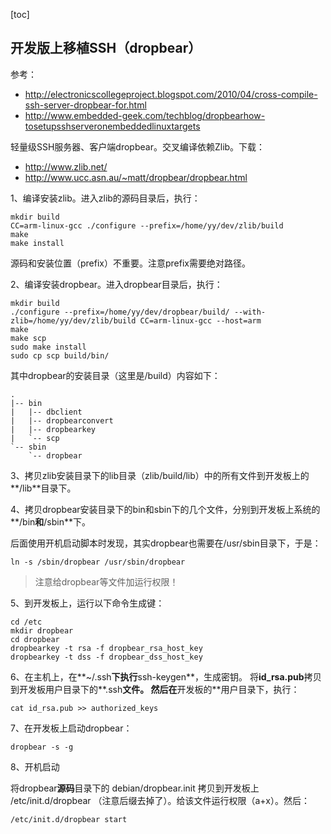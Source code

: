 [toc]

## 开发版上移植SSH（dropbear）

参考：

- http://electronicscollegeproject.blogspot.com/2010/04/cross-compile-ssh-server-dropbear-for.html
- http://www.embedded-geek.com/techblog/dropbearhow-tosetupsshserveronembeddedlinuxtargets

轻量级SSH服务器、客户端dropbear。交叉编译依赖Zlib。下载：

- http://www.zlib.net/
- http://www.ucc.asn.au/~matt/dropbear/dropbear.html

1、编译安装zlib。进入zlib的源码目录后，执行：

	mkdir build
	CC=arm-linux-gcc ./configure --prefix=/home/yy/dev/zlib/build
    make
    make install

源码和安装位置（prefix）不重要。注意prefix需要绝对路径。

2、编译安装dropbear。进入dropbear目录后，执行：

	mkdir build
    ./configure --prefix=/home/yy/dev/dropbear/build/ --with-zlib=/home/yy/dev/zlib/build CC=arm-linux-gcc --host=arm
    make
    make scp
    sudo make install
    sudo cp scp build/bin/

其中dropbear的安装目录（这里是/build）内容如下：

    .
    |-- bin
    |   |-- dbclient
    |   |-- dropbearconvert
    |   |-- dropbearkey
    |   `-- scp
    `-- sbin
        `-- dropbear

3、拷贝zlib安装目录下的lib目录（zlib/build/lib）中的所有文件到开发板上的**/lib**目录下。

4、拷贝dropbear安装目录下的bin和sbin下的几个文件，分别到开发板上系统的**/bin**和**/sbin**下。

后面使用开机启动脚本时发现，其实dropbear也需要在/usr/sbin目录下，于是：

	ln -s /sbin/dropbear /usr/sbin/dropbear

> 注意给dropbear等文件加运行权限！

5、到开发板上，运行以下命令生成键：

    cd /etc
    mkdir dropbear
    cd dropbear
    dropbearkey -t rsa -f dropbear_rsa_host_key
    dropbearkey -t dss -f dropbear_dss_host_key

6、在主机上，在**~/.ssh**下执行**ssh-keygen**，生成密钥。
将**id_rsa.pub**拷贝到开发板用户目录下的**.ssh**文件。
然后在**开发板的**用户目录下，执行：

	cat id_rsa.pub >> authorized_keys

7、在开发板上启动dropbear：

	dropbear -s -g

8、开机启动

将dropbear**源码**目录下的 debian/dropbear.init 拷贝到开发板上 /etc/init.d/dropbear （注意后缀去掉了）。给该文件运行权限（a+x）。然后：

	/etc/init.d/dropbear start

